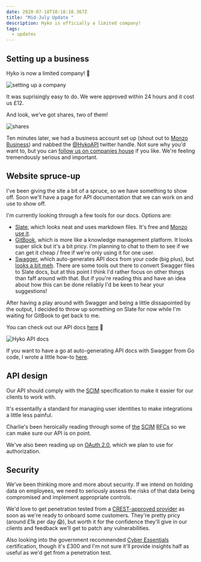 ```yaml
---
date: 2020-07-18T10:18:18.367Z
title: "Mid-July Update "
description: Hyko is officially a limited company!
tags:
  - updates
---
```

## Setting up a business

Hyko is now a limited company! 🎉

![setting up a company](https://i.imgur.com/XJEk5QU.png)

It was suprisingly easy to do. We were approved within 24 hours and it cost us £12. 

And look, we've got shares, two of them!

![shares](https://i.imgur.com/GbQMIqG.png)

Ten minutes later, we had a business account set up (shout out to [Monzo Business](https://monzo.com/i/business)) and nabbed the [@HykoAPI](https://twitter.com/hykoapi) twitter handle. Not sure why you'd want to, but you can [follow us on companies house](https://beta.companieshouse.gov.uk/company/12747365) if you like. We're feeling tremendously serious and important. 

## Website spruce-up

I've been giving the site a bit of a spruce, so we have something to show off. Soon we'll have a page for API documentation that we can work on and use to show off. 

I'm currently looking through a few tools for our docs. Options are:

- [Slate](https://github.com/slatedocs/slate), which looks neat and uses markdown files. It's free and [Monzo use it](https://docs.monzo.com/).
- [GitBook](https://www.gitbook.com/), which is more like a knowledge management platform. It looks super slick but it's a bit pricy. I'm planning to chat to them to see if we can get it cheap / free if we're only using it for one user.
- [Swagger](https://swagger.io/), which auto-generates API docs from your code (big plus), but [looks a bit meh](https://swagger.io/tools/swagger-ui/). There are some tools out there to convert Swagger files to Slate docs, but at this point I think I'd rather focus on other things than faff around with that. But if you're reading this and have an idea about how this can be done reliably I'd be keen to hear your suggestions!

After having a play around with Swagger and being a little dissapointed by the output, I decided to throw up something on Slate for now while I'm waiting for GitBook to get back to me. 

You can check out our API docs [here](https://docs.hyko.uk/#introduction) 👀

![Hyko API docs](https://i.imgur.com/W0QIczG.png)

If you want to have a go at auto-generating API docs with Swagger from Go code, I wrote a little how-to [here](https://hyko.uk/blog/swagger-with-go-walkthrough/).

## API design

Our API should comply with the [SCIM](http://www.simplecloud.info/) specification to make it easier for our clients to work with. 

It's essentailly a standard for managing user identities to make integrations a little less painful.

Charlie's been heroically reading through some of [the](https://tools.ietf.org/html/rfc7643) [SCIM](https://tools.ietf.org/html/rfc7644) [RFCs](https://tools.ietf.org/html/rfc7642) so we can make sure our API is on point.

We've also been reading up on [OAuth 2.0](https://oauth.net/2/), which we plan to use for authorization.


## Security

We've been thinking more and more about security. If we intend on holding data on employees, we need to seriously assess the risks of that data being compromised and implement appropriate controls.

We'd love to get penetration tested from a [CREST-approved provider](crest-approved.org) as soon as we're ready to onboard some customers. They're pretty pricy (around £1k per day 😱), but worth it for the confidence they'll give in our clients and feedback we'll get to patch any vulnerabilities.

Also looking into the government recommended [Cyber Essentials](https://www.ncsc.gov.uk/cyberessentials/overview) certification, though it's £300 and I'm not sure it'll provide insights half as useful as we'd get from a penetration test. 

